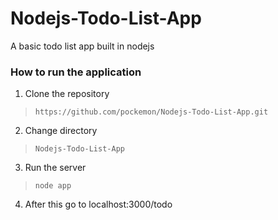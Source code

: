 # Nodejs-Todo-List-App
A basic todo list app built in nodejs

### How to run the application
1. Clone the repository
> ``` https://github.com/pockemon/Nodejs-Todo-List-App.git ```
2. Change directory
> ``` Nodejs-Todo-List-App ```
3. Run the server
> ``` node app ```
4. After this go to localhost:3000/todo 
